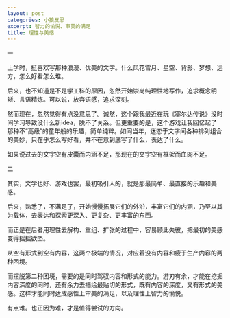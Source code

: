 ```yaml
---
layout: post
categories: 小狼反思
excerpt: 智力的愉悦、审美的满足
title: 理性与美感
---
```


一

上学时，挺喜欢写那种浪漫、优美的文字。什么风花雪月、星空、背影、梦想、远方，怎么好看怎么堆。

后来，也不知道是不是学工科的原因，忽然开始崇尚纯理性地写作，追求概念明晰、言语精炼。可以说，放弃语感，追求深刻。

然而现在，忽然觉得有点没意思了。诚然，这个跟我最近在玩《塞尔达传说》没时间学习导致没什么新idea，脱不了关系。但更重要的是，这个游戏让我回忆起了那种不“高级”的童年般的乐趣，简单纯粹。如同当年，迷恋于文字间各种排列组合的美妙，只在乎怎么写好看，并不在意到底写了什么，表达了什么。

如果说过去的文字空有皮囊而内涵不足，那现在的文字空有框架而血肉不足。

二

其实，文学也好、游戏也罢，最初吸引人的，就是那最简单、最直接的乐趣和美感。

后来，熟悉了，不满足了，开始慢慢拓展它们的外沿，丰富它们的内涵，乃至以其为载体，去表达和探索更深入、更复杂、更丰富的东西。

而正是在后者用理性去解构、重组、扩张的过程中，容易顾此失彼，把最初的美感变得摇摇欲坠。

从空有形式到空有内容，这两个极端的情况，对应着没有内容和疲于生产内容的两种困境。

而摆脱第二种困境，需要的是同时驾驭内容和形式的能力。游刃有余，才能在挖掘内容深度的同时，还有余力去描绘最贴切的形式，既有内容的深度，又有形式的美感。这样才能同时达成感性上审美的满足，以及理性上智力的愉悦。

有点难。也正因为难，才是值得尝试的方向。
